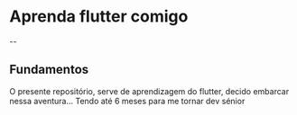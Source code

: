 # Aprenda flutter comigo
--
## Fundamentos


O presente repositório, serve de aprendizagem do flutter, decido embarcar nessa aventura... Tendo até 6 meses para me tornar dev sénior


